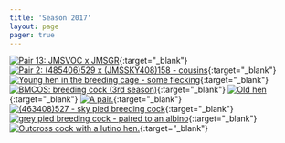 ```yaml
---
title: 'Season 2017'
layout: page
pager: true
---
```


[![Pair 13: JMSVOC x JMSGR](/img/thumbs/12d82f4be777ad2309898760000568c7c987efd8.png)](http://i205.photobucket.com/albums/bb166/schilduil/Exhibition%20Budgerigars/Season%202017/2016-09-19%2000.09.59_zpse70x4jde.png){:target="_blank"}
[![Pair 2: (485406)529 x (JMSSKY408)158 - cousins](/img/thumbs/980ef16c4f5ff5662b37906546de37c8485d4e6b.png)](http://i205.photobucket.com/albums/bb166/schilduil/Exhibition%20Budgerigars/Season%202017/1865584E-58E5-4990-AA9F-9EFE6DE517AD_zpsimpt86bq.png){:target="_blank"}
[![Young hen in the breeding cage - some flecking](/img/thumbs/447a3b240a6e8337d5b6f59b3c580ab5eadb6e23.jpg)](http://i205.photobucket.com/albums/bb166/schilduil/Exhibition%20Budgerigars/Season%202017/9906dccf-549f-4840-acdd-8d1806f5f3d9_zpsrtysobpg.jpg){:target="_blank"}
[![BMCOS: breeding cock (3rd season)](/img/thumbs/bc16c3074c09bf3730208147dd2d9def4ba523f8.jpg)](http://i205.photobucket.com/albums/bb166/schilduil/Exhibition%20Budgerigars/Season%202017/2193B210-F914-4C0E-A8B5-E35B357621C5_zpsu6f7ubrt.jpg){:target="_blank"}
[![OId hen](/img/thumbs/e85baf3fa64d71974e3a8d66b8ff8121f86b8d44.jpg)](http://i205.photobucket.com/albums/bb166/schilduil/Exhibition%20Budgerigars/Season%202017/12521548-112D-4B02-859F-8071D4F9441E_zpsv0q4du4s.jpg){:target="_blank"}
[![A pair.](/img/thumbs/8cfb3651e3b2a2326bac036fe8b409a3de3d6fa6.jpg)](http://i205.photobucket.com/albums/bb166/schilduil/Exhibition%20Budgerigars/Season%202017/EC204C50-1A9E-47D8-919C-9256F6BE7931_zpskblfdo5p.jpg){:target="_blank"}
[![(463408)527 - sky pied breeding cock](/img/thumbs/3dbd932e03ecae866f3d99cda5886758773bf870.jpg)](http://i205.photobucket.com/albums/bb166/schilduil/Exhibition%20Budgerigars/Season%202017/086A119A-9452-40A6-A669-4D7C662AB87A_zps22zctyne.jpg){:target="_blank"}
[![grey pied breeding cock - paired to an albino](/img/thumbs/a465cd2ada1d518bea008ab11acce14498b73e64.jpg)](http://i205.photobucket.com/albums/bb166/schilduil/Exhibition%20Budgerigars/Season%202017/4094AA2F-378A-4E11-8AE8-0662BA1ED3EA_zpsx0d4ehcm.jpg){:target="_blank"}
[![Outcross cock with a lutino hen.](/img/thumbs/456b796f37dc0fd4026f6fa36133b03bedc97ade.jpg)](http://i205.photobucket.com/albums/bb166/schilduil/Exhibition%20Budgerigars/Season%202017/2AAC1781-28EA-4782-9B03-77E060051AF3_zpsk7xcmmc8.jpg){:target="_blank"}
